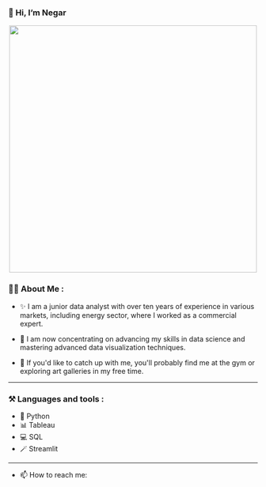 ### 👋 Hi, I’m Negar

<div id="header" align="center">
  <img src="https://i.giphy.com/media/v1.Y2lkPTc5MGI3NjExNXloemJiN3V4ajk5OHd5c2hzYTdtZWh0MDBmZjhtdWdjNm1mZm15cyZlcD12MV9pbnRlcm5hbF9naWZfYnlfaWQmY3Q9Zw/hpXdHPfFI5wTABdDx9/giphy.gif" width="500"/>
</div>

### :woman_technologist: About Me :
- ✨ I am a junior data analyst with over ten years of experience in various markets, including energy sector, where I worked as a commercial expert. 
  
- 🌱 I am now concentrating on advancing my skills in data science and mastering advanced data visualization techniques.

- 👀 If you'd like to catch up with me, you'll probably find me at the gym or exploring art galleries in my free time.

------
### ⚒️ Languages and tools :
- 🐍 Python
- 📊 Tableau
- 💻 SQL
- 🪄 Streamlit

---
- 📫 How to reach me:


<!---
Negar86/Negar86 is a ✨ special ✨ repository because its `README.md` (this file) appears on your GitHub profile.
You can click the Preview link to take a look at your changes.
--->
